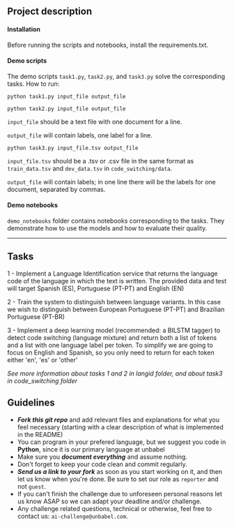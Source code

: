## Project description

#### Installation

Before running the scripts and notebooks, install the requirements.txt.

#### Demo scripts

The demo scripts `task1.py`, `task2.py`, and `task3.py` solve the corresponding tasks.
How to run:

```
python task1.py input_file output_file

python task2.py input_file output_file
```

`input_file` should be a text file with one document for a line.

`output_file` will contain labels, one label for a line.

```
python task3.py input_file.tsv output_file
```

`input_file.tsv` should be a .tsv or .csv file in the same format as `train_data.tsv` and `dev_data.tsv` in `code_switching/data`.

`output_file` will contain labels; in one line there will be the labels for one document, separated by commas.

#### Demo notebooks

`demo_notebooks` folder contains notebooks corresponding to the tasks. They demonstrate how to use the models and how to evaluate their quality.

-----------------------------------------------------------------
## Tasks

1 - Implement a Language Identification service that returns the language code of the language in which the text is written. The provided data and test will
target Spanish (ES), Portuguese (PT-PT) and English (EN)

2 - Train the system to distinguish between language variants. In this case we wish to distinguish between European Portuguese (PT-PT) and Brazilian Portuguese (PT-BR)

3 - Implement a deep learning model (recommended: a BILSTM tagger) to detect code switching (language mixture) and return both a list of tokens and a list with one language label per token.
To simplify we are going to focus on English and Spanish, so you only need to return for each token either 'en', 'es' or 'other'

*See more information about tasks 1 and 2 in langid folder, and about task3 in code_switching folder*


## Guidelines
* ***Fork this _git repo_*** and add relevant files and explanations for what you feel necessary (starting with a clear description of what is implemented in the README)
* You can program in your prefered language, but we suggest you code in **Python**, since it is our primary language at unbabel
* Make sure you ***document everything*** and assume nothing.
* Don't forget to keep your code clean and commit regularly.
* ***Send us a link to your fork*** as soon as you start working on it, and then let us know when you're done. Be sure to set our role as `reporter` and not `guest`.
* If you can't finish the challenge due to unforeseen personal reasons let us know ASAP so we can adapt your deadline and/or challenge.
* Any challenge related questions, technical or otherwise, feel free to contact us: `ai-challenge@unbabel.com`.
